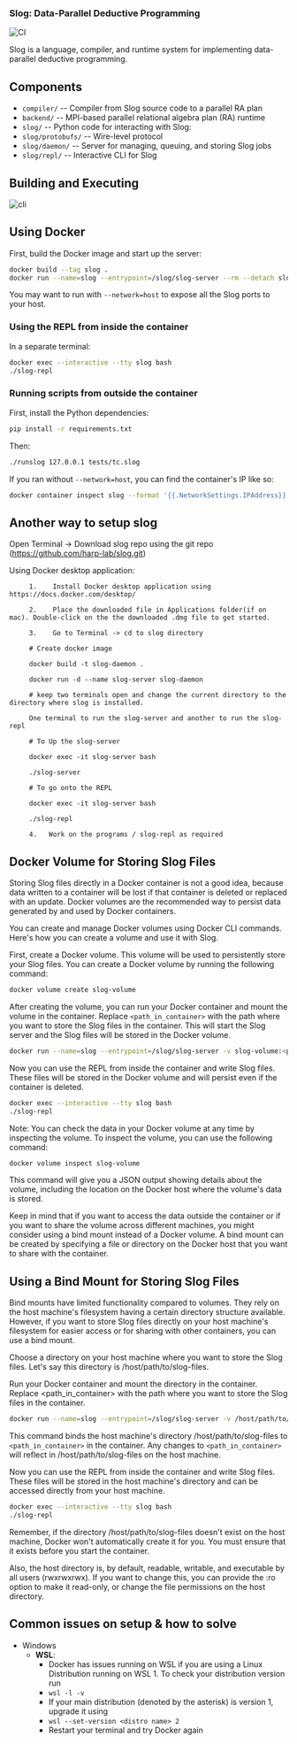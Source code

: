 ### Slog: Data-Parallel Deductive Programming

![CI](https://github.com/harp-lab/slog-lang/workflows/CI/badge.svg)

Slog is a language, compiler, and runtime system for implementing
data-parallel deductive programming.

## Components

- `compiler/`         -- Compiler from Slog source code to a parallel RA plan
- `backend/`          -- MPI-based parallel relational algebra plan (RA) runtime
- `slog/`             -- Python code for interacting with Slog:
- `slog/protobufs/`   -- Wire-level protocol
- `slog/daemon/`      -- Server for managing, queuing, and storing Slog jobs
- `slog/repl/`        -- Interactive CLI for Slog

## Building and Executing

![cli](./cli.gif)

## Using Docker

First, build the Docker image and start up the server:

```sh
docker build --tag slog .
docker run --name=slog --entrypoint=/slog/slog-server --rm --detach slog
```

You may want to run with `--network=host` to expose all the Slog ports to your
host.

### Using the REPL from inside the container

In a separate terminal:
```sh
docker exec --interactive --tty slog bash
./slog-repl
```

### Running scripts from outside the container

First, install the Python dependencies:

```sh
pip install -r requirements.txt
```

Then:

```sh
./runslog 127.0.0.1 tests/tc.slog
```

If you ran without `--network=host`, you can find the container's IP like so:

```sh
docker container inspect slog --format '{{.NetworkSettings.IPAddress}}'
```

## Another way to setup slog

Open Terminal -> Download slog repo using the git repo (https://github.com/harp-lab/slog.git)

Using Docker desktop application:

         1.    Install Docker desktop application using https://docs.docker.com/desktop/
         
         2.    Place the downloaded file in Applications folder(if on mac). Double-click on the the downloaded .dmg file to get started.
         
         3.    Go to Terminal -> cd to slog directory
         
         # Create docker image

         docker build -t slog-daemon .

         docker run -d --name slog-server slog-daemon
         
         # keep two terminals open and change the current directory to the directory where slog is installed.

         One terminal to run the slog-server and another to run the slog-repl
          
         # To Up the slog-server

         docker exec -it slog-server bash

         ./slog-server
         
         # To go onto the REPL

         docker exec -it slog-server bash

         ./slog-repl

         4.   Work on the programs / slog-repl as required

## Docker Volume for Storing Slog Files

Storing Slog files directly in a Docker container is not a good idea, because data written to a container will be lost if that container is deleted or replaced with an update. Docker volumes are the recommended way to persist data generated by and used by Docker containers.

You can create and manage Docker volumes using Docker CLI commands. Here's how you can create a volume and use it with Slog.

First, create a Docker volume. This volume will be used to persistently store your Slog files. You can create a Docker volume by running the following command:

```bash
docker volume create slog-volume
```

After creating the volume, you can run your Docker container and mount the volume in the container. Replace `<path_in_container>` with the path where you want to store the Slog files in the container. This will start the Slog server and the Slog files will be stored in the Docker volume.

```bash
docker run --name=slog --entrypoint=/slog/slog-server -v slog-volume:<path_in_container> --rm --detach slog
```

Now you can use the REPL from inside the container and write Slog files. These files will be stored in the Docker volume and will persist even if the container is deleted.

```bash
docker exec --interactive --tty slog bash
./slog-repl
```

Note: You can check the data in your Docker volume at any time by inspecting the volume. To inspect the volume, you can use the following command:

```bash
docker volume inspect slog-volume
```

This command will give you a JSON output showing details about the volume, including the location on the Docker host where the volume's data is stored.

Keep in mind that if you want to access the data outside the container or if you want to share the volume across different machines, you might consider using a bind mount instead of a Docker volume. A bind mount can be created by specifying a file or directory on the Docker host that you want to share with the container.

## Using a Bind Mount for Storing Slog Files

Bind mounts have limited functionality compared to volumes. They rely on the host machine's filesystem having a certain directory structure available. However, if you want to store Slog files directly on your host machine's filesystem for easier access or for sharing with other containers, you can use a bind mount.

Choose a directory on your host machine where you want to store the Slog files. Let's say this directory is /host/path/to/slog-files.

Run your Docker container and mount the directory in the container. Replace <path_in_container> with the path where you want to store the Slog files in the container.


```bash
docker run --name=slog --entrypoint=/slog/slog-server -v /host/path/to/slog-files:<path_in_container> --rm --detach slog
```

This command binds the host machine's directory /host/path/to/slog-files to `<path_in_container>` in the container. Any changes to `<path_in_container>` will reflect in /host/path/to/slog-files on the host machine.

Now you can use the REPL from inside the container and write Slog files. These files will be stored in the host machine's directory and can be accessed directly from your host machine.

```bash
docker exec --interactive --tty slog bash
./slog-repl
```

Remember, if the directory /host/path/to/slog-files doesn't exist on the host machine, Docker won't automatically create it for you. You must ensure that it exists before you start the container.

Also, the host directory is, by default, readable, writable, and executable by all users (rwxrwxrwx). If you want to change this, you can provide the :ro option to make it read-only, or change the file permissions on the host directory.

## Common issues on setup & how to solve
  - Windows
	  - <strong>WSL</strong>:
		  - Docker has issues running on WSL if you are using a Linux Distribution running on WSL 1. To check your distribution version run
		  - ``wsl -l -v``
		  - If your main distribution (denoted by the asterisk) is version 1, upgrade it using 
		  - ``wsl --set-version <distro name> 2``
		  - Restart your terminal and try Docker again


         
